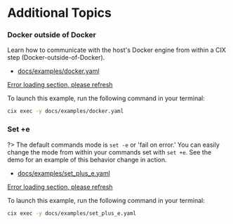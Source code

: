 # Additional Topics

### Docker outside of Docker
Learn how to communicate with the host's Docker engine from within a CIX step (Docker-outside-of-Docker).

* [docs/examples/docker.yaml](https://github.com/salesforce/cix/blob/master/docs/examples/docker.yaml) 

[Error loading section, please refresh](../examples/docker.yaml ':include :type=code')

To launch this example, run the following command in your terminal:

```bash
cix exec -y docs/examples/docker.yaml
```

### Set +e
?> The default commands mode is `set -e` or 'fail on error.' You can easily change the mode from within your commands set with `set +e`. 
See the demo for an example of this behavior change in action.

* [docs/examples/set_plus_e.yaml](https://github.com/salesforce/cix/blob/master/docs/examples/set_plus_e.yaml) 

[Error loading section, please refresh](../examples/set_plus_e.yaml ':include :type=code')

To launch this example, run the following command in your terminal:

```bash
cix exec -y docs/examples/set_plus_e.yaml
```
